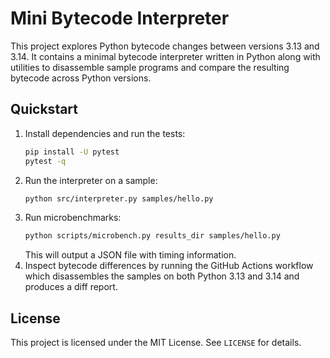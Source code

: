 # Mini Bytecode Interpreter

This project explores Python bytecode changes between versions 3.13 and 3.14. It
contains a minimal bytecode interpreter written in Python along with utilities
to disassemble sample programs and compare the resulting bytecode across Python
versions.

## Quickstart

1. Install dependencies and run the tests:
   ```bash
   pip install -U pytest
   pytest -q
   ```
2. Run the interpreter on a sample:
   ```bash
   python src/interpreter.py samples/hello.py
   ```
3. Run microbenchmarks:
   ```bash
   python scripts/microbench.py results_dir samples/hello.py
   ```
   This will output a JSON file with timing information.
4. Inspect bytecode differences by running the GitHub Actions workflow which
   disassembles the samples on both Python 3.13 and 3.14 and produces a diff
   report.

## License

This project is licensed under the MIT License. See `LICENSE` for details.
